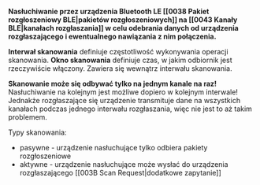 **Nasłuchiwanie przez urządzenia Bluetooth LE [[0038 Pakiet rozgłoszeniowy BLE|pakietów rozgłoszeniowych]] na [[0043 Kanały BLE|kanałach rozgłaszania]] w celu odebrania danych od urządzenia rozgłaszającego i ewentualnego nawiązania z nim połączenia.**

**Interwał skanowania** definiuje częstotliwość wykonywania operacji skanowania.
**Okno skanowania** definiuje czas, w jakim odbiornik jest rzeczywiście włączony. Zawiera się wewnątrz interwału skanowania.

**Skanowanie może się odbywać tylko na jednym kanale na raz!** Nasłuchiwanie na kolejnym jest możliwe dopiero w kolejnym interwale! Jednakże rozgłaszające się urządzenie transmituje dane na wszystkich kanałach podczas jednego interwału rozgłaszania, więc nie jest to aż takim problemem.

Typy skanowania:
- pasywne - urządzenie nasłuchujące tylko odbiera pakiety rozgłoszeniowe
- aktywne - urządzenie nasłuchujące może wysłać do urządzenia rozgłaszającego [[003B Scan Request|dodatkowe zapytanie]]
